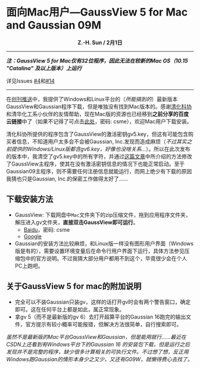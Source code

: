 # 面向Mac用户—GaussView 5 for Mac and Gaussian 09M
**<p align="center">Z.-H. Sun / 2月1日</p>**

---

***注：GaussView 5 for Mac仅有32位程序，因此无法在较新的Mac OS（10.15 "Catalina" 及以上版本）上运行***

详见Issues [#4](https://github.com/Z-H-Sun/CS_CCME_Posts/issues/4)和[#14](https://github.com/Z-H-Sun/CS_CCME_Posts/issues/14)

---

在[创刊推送](http://mp.weixin.qq.com/s?__biz=MzUzNDQ2MTE1Mw==&mid=2247483661&idx=2&sn=0f5ca623978826356c0a10cf51b0a44c&chksm=fa952e83cde2a795cb22baa2e346c2cd2dde447e4c9ad9886f3ae1c3f75e12f5e4a01f289dd0&scene=21#wechat_redirect)中，我提供了Windows和Linux平台的（*所能搞到的*）最新版本GaussView和Gaussian程序下载，但是唯独没有找到Mac版本的。感谢[清化科协](https://thuchemst.github.io/2016/08/01/gaussian-download/index.html#download)和清华化工系小伙伴的友情帮助，现在Mac版的资源也已经移到**之前分享的百度云链接**中了（如果不记得了可点击[此处](https://pan.baidu.com/s/1DWAsU46HkDF9obtxQxCOeg)，密码: csme），欢迎Mac用户下载安装。

清化科协所提供的程序包含了GaussView的激活密钥gv5.key，但这有可能包含购买者信息，不知道用户太多会不会被Gaussian, Inc.发现而造成麻烦（*不过其实之前提供的Windows/Linux版都含gv6.key，好像也没啥关系…*）。所以在此次发布的版本中，我清空了gv5.key中的所有字符，并通过[这篇文章](https://blog.csdn.net/communix/article/details/9298571)中所介绍的方法修改了GaussView主程序，使其在没有激活密钥信息的情况下也能正常启动。至于Gaussian09主程序，则不需要任何注册信息就能运行，而网上绝少有下载的原因我猜也只是Gaussian, Inc.的保密工作做得太好了……

## 下载安装方法
* GaussView: 下载网盘中`Mac`文件夹下的zip压缩文件，拖到应用程序文件夹，解压进入gv文件夹，**直接双击GaussView即可运行**。
  * [Baidu](https://pan.baidu.com/s/1DWAsU46HkDF9obtxQxCOeg)，密码: csme
  * [Google](https://drive.google.com/drive/folders/18y4GHdCM6JbDAqHxMtYrAOTuGVcjoah7?usp=sharing)
* Gaussian的安装方法比较麻烦，和Linux版一样没有图形用户界面（Windows版是有的），需要设置环境变量后在命令行用户界面下运行，具体方法参见压缩包中的官方说明。不过我猜大部分用户都用不到这个，毕竟很少会在个人PC上跑吧。

## 关于GaussView 5 for mac的附加说明
* 完全可以不装Gaussian只装gv，这样的话打开gv时会有两个警告窗口，确定即可。这在任何平台上都是如此，属正常现象。
* 拿gv 5（而不是最新版的gv 6）去打开超算平台的Gaussian 16跑完的输出文件，官方提示有较小概率可能报错，但解决方法很简单，自行搜索即可。

*虽然不是最新版的Mac平台GaussView和Gaussian，但是能用就行……最近在CSDN上还看到有Windows平台下的Gaussian 16 的安装包下载，但是运行之后发现并不是完整的程序，缺少很多计算相关的可执行文件。不过想了想，反正用Windows跑Gaussian的情形本身少之又少，又还有G09W，就懒得费心去找了。*
